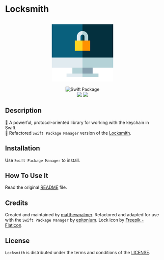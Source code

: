 # Locksmith

<p align="center">
<img src="Images/coverImage1.png" width="200"/>
</p>

<p align="center">
<img src="https://img.shields.io/badge/SPM-Swift%20Package-FA7343?logo=Swift&style=for-the-badge&logoColor=white" alt="Swift Package">
<br>
<img src="https://img.shields.io/github/v/tag/littleigloo/Locksmith?color=4BC51D&label=Release">
<img src="https://img.shields.io/badge/platform-iOS%20|%20macOS%20|%20watchOS%20|%20tvOS-9BD600.svg?style=flat">
</p>

## Description

🔸 A powerful, protocol-oriented library for working with the keychain in Swift.
<br>🔸 Refactored `Swift Package Manager` version of the [Locksmith](https://github.com/matthewpalmer/Locksmith).

## Installation

Use `Swift Package Manager` to install.

## How To Use It

Read the original [README](https://github.com/matthewpalmer/Locksmith/blob/49b08bf8fa16ff8d7ce41609a2adbc6b5237f65f/README.md) file.

## Credits

Created and maintained by [matthewpalmer](https://github.com/matthewpalmer). Refactored and adapted for use with the `Swift Package Manager` by [epitonium](https://github.com/epitonium). Lock icon by [Freepik - Flaticon](https://www.flaticon.com).

## License

`Locksmith` is distributed under the terms and conditions of the [LICENSE](https://github.com/matthewpalmer/Locksmith/blob/49b08bf8fa16ff8d7ce41609a2adbc6b5237f65f/LICENSE).
